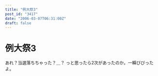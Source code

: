 ```yaml
---
title: "例大祭3"
post_id: "3417"
date: "2006-03-07T06:31:00Z"
draft: false
---
```


# 例大祭3

あれ？当選落ちちゃった？＿？ っと思ったら2次があったのか。一瞬びびったよ。
